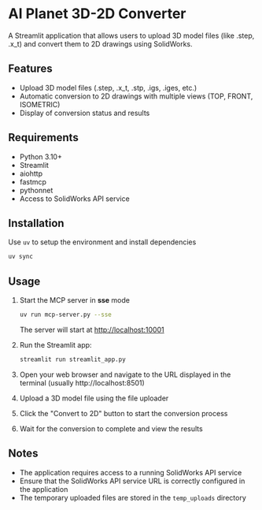 # AI Planet 3D-2D Converter

A Streamlit application that allows users to upload 3D model files (like .step, .x_t) and convert them to 2D drawings using SolidWorks.

## Features

- Upload 3D model files (.step, .x_t, .stp, .igs, .iges, etc.)
- Automatic conversion to 2D drawings with multiple views (TOP, FRONT, ISOMETRIC)
- Display of conversion status and results

## Requirements

- Python 3.10+
- Streamlit
- aiohttp
- fastmcp
- pythonnet
- Access to SolidWorks API service

## Installation

Use `uv` to setup the environment and install dependencies
```bash
uv sync
```


## Usage

1. Start the MCP server in **sse** mode
   ```bash
   uv run mcp-server.py --sse
   ```

   The server will start at [http://localhost:10001](http://localhost:10001)

2. Run the Streamlit app:
   ```bash
   streamlit run streamlit_app.py
   ```

3. Open your web browser and navigate to the URL displayed in the terminal (usually http://localhost:8501)

4. Upload a 3D model file using the file uploader

5. Click the "Convert to 2D" button to start the conversion process

6. Wait for the conversion to complete and view the results

## Notes

- The application requires access to a running SolidWorks API service
- Ensure that the SolidWorks API service URL is correctly configured in the application
- The temporary uploaded files are stored in the `temp_uploads` directory
